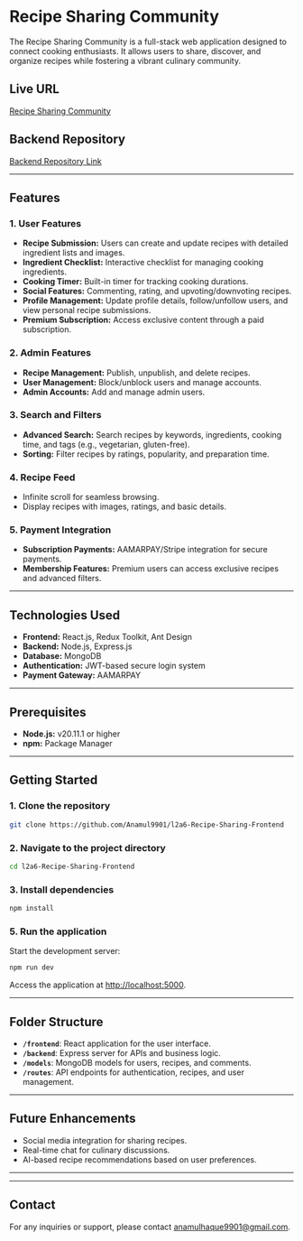 # Recipe Sharing Community

The Recipe Sharing Community is a full-stack web application designed to connect cooking enthusiasts. It allows users to share, discover, and organize recipes while fostering a vibrant culinary community.

## Live URL
[Recipe Sharing Community]([https://your-live-url.com](https://l2-a6-recipe-sharing-client.vercel.app/))

## Backend Repository
[Backend Repository Link]([https://github.com/your-backend-repository](https://github.com/Anamul9901/l2a6-Recipe-Sharing-Backend))

---

## Features

### 1. **User Features**
- **Recipe Submission:** Users can create and update recipes with detailed ingredient lists and images.
- **Ingredient Checklist:** Interactive checklist for managing cooking ingredients.
- **Cooking Timer:** Built-in timer for tracking cooking durations.
- **Social Features:** Commenting, rating, and upvoting/downvoting recipes.
- **Profile Management:** Update profile details, follow/unfollow users, and view personal recipe submissions.
- **Premium Subscription:** Access exclusive content through a paid subscription.

### 2. **Admin Features**
- **Recipe Management:** Publish, unpublish, and delete recipes.
- **User Management:** Block/unblock users and manage accounts.
- **Admin Accounts:** Add and manage admin users.

### 3. **Search and Filters**
- **Advanced Search:** Search recipes by keywords, ingredients, cooking time, and tags (e.g., vegetarian, gluten-free).
- **Sorting:** Filter recipes by ratings, popularity, and preparation time.

### 4. **Recipe Feed**
- Infinite scroll for seamless browsing.
- Display recipes with images, ratings, and basic details.

### 5. **Payment Integration**
- **Subscription Payments:** AAMARPAY/Stripe integration for secure payments.
- **Membership Features:** Premium users can access exclusive recipes and advanced filters.

---

## Technologies Used

- **Frontend:** React.js, Redux Toolkit, Ant Design
- **Backend:** Node.js, Express.js
- **Database:** MongoDB
- **Authentication:** JWT-based secure login system
- **Payment Gateway:** AAMARPAY

---

## Prerequisites

- **Node.js:** v20.11.1 or higher
- **npm:** Package Manager

---

## Getting Started

### 1. Clone the repository
```bash
git clone https://github.com/Anamul9901/l2a6-Recipe-Sharing-Frontend
```

### 2. Navigate to the project directory
```bash
cd l2a6-Recipe-Sharing-Frontend
```

### 3. Install dependencies
```bash
npm install
```

### 5. Run the application
Start the development server:
```bash
npm run dev
```
Access the application at [http://localhost:5000](http://localhost:5000).

---

## Folder Structure

- **`/frontend`**: React application for the user interface.
- **`/backend`**: Express server for APIs and business logic.
- **`/models`**: MongoDB models for users, recipes, and comments.
- **`/routes`**: API endpoints for authentication, recipes, and user management.

---

## Future Enhancements
- Social media integration for sharing recipes.
- Real-time chat for culinary discussions.
- AI-based recipe recommendations based on user preferences.

---

---

## Contact
For any inquiries or support, please contact [anamulhaque9901@gmail.com](mailto:anamulhaque9901@gmail.com).
